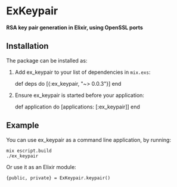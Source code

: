 # ExKeypair

**RSA key pair generation in Elixir, using OpenSSL ports**

## Installation

The package can be installed as:

  1. Add ex_keypair to your list of dependencies in `mix.exs`:

        def deps do
          [{:ex_keypair, "~> 0.0.3"}]
        end

  2. Ensure ex_keypair is started before your application:

        def application do
          [applications: [:ex_keypair]]
        end

## Example

You can use ex_keypair as a command line application, by running:

    mix escript.build
    ./ex_keypair

Or use it as an Elixir module:

    {public, private} = ExKeypair.keypair()
